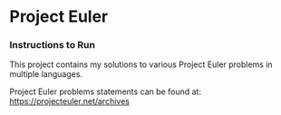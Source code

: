 # Project Euler

### Instructions to Run

This project contains my solutions to various Project Euler problems in multiple languages.

Project Euler problems statements can be found at: https://projecteuler.net/archives
